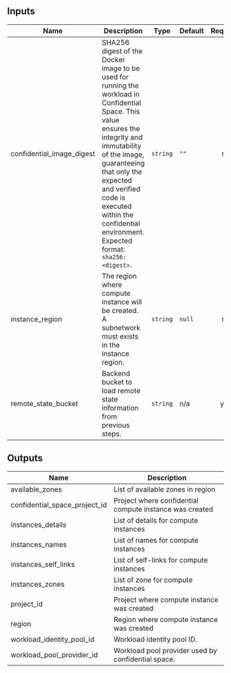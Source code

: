<!-- BEGINNING OF PRE-COMMIT-TERRAFORM DOCS HOOK -->
## Inputs

| Name | Description | Type | Default | Required |
|------|-------------|------|---------|:--------:|
| confidential\_image\_digest | SHA256 digest of the Docker image to be used for running the workload in Confidential Space. This value ensures the integrity and immutability of the image, guaranteeing that only the expected and verified code is executed within the confidential environment. Expected format: `sha256:<digest>`. | `string` | `""` | no |
| instance\_region | The region where compute instance will be created. A subnetwork must exists in the instance region. | `string` | `null` | no |
| remote\_state\_bucket | Backend bucket to load remote state information from previous steps. | `string` | n/a | yes |

## Outputs

| Name | Description |
|------|-------------|
| available\_zones | List of available zones in region |
| confidential\_space\_project\_id | Project where confidential compute instance was created |
| instances\_details | List of details for compute instances |
| instances\_names | List of names for compute instances |
| instances\_self\_links | List of self-links for compute instances |
| instances\_zones | List of zone for compute instances |
| project\_id | Project where compute instance was created |
| region | Region where compute instance was created |
| workload\_identity\_pool\_id | Workload identity pool ID. |
| workload\_pool\_provider\_id | Workload pool provider used by confidential space. |

<!-- END OF PRE-COMMIT-TERRAFORM DOCS HOOK -->
